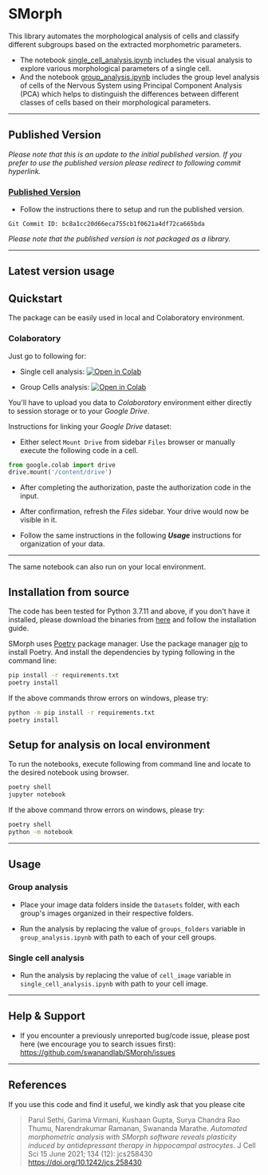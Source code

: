 # SMorph

This library automates the morphological analysis of cells and classify
different subgroups based on the extracted morphometric parameters.

- The notebook [single_cell_analysis.ipynb](./single_cell_analysis.ipynb)
includes the visual analysis to explore various morphological parameters of a
single cell.
- And the notebook [group_analysis.ipynb](./group_analysis.ipynb)
includes the group level analysis of cells of the Nervous System using
Principal Component Analysis (PCA) which helps to distinguish the differences
between different classes of cells based on their morphological parameters.

---

## Published Version

*Please note that this is an update to the initial published version. If you*
*prefer to use the published version please redirect to following commit*
*hyperlink.*

### [Published Version](https://github.com/swanandlab/SMorph/tree/bc8a1cc20d66eca755cb1f0621a4df72ca665bda)

- Follow the instructions there to setup and run the published version.

`Git Commit ID: bc8a1cc20d66eca755cb1f0621a4df72ca665bda`

*Please note that the published version is not packaged as a library.*

---

## Latest version usage

## Quickstart

The package can be easily used in local and Colaboratory environment.

### Colaboratory

Just go to following for:

- Single cell analysis: [![Open in Colab](https://colab.research.google.com/assets/colab-badge.svg)](https://colab.research.google.com/github/swanandlab/SMorph/blob/main/single_cell_analysis.ipynb)

- Group Cells analysis: [![Open in Colab](https://colab.research.google.com/assets/colab-badge.svg)](https://colab.research.google.com/github/swanandlab/SMorph/blob/main/group_analysis.ipynb)

You'll have to upload you data to *Colaboratory* environment either directly to
session storage or to your *Google Drive*.

Instructions for linking your *Google Drive* dataset:

- Either select `Mount Drive` from sidebar `Files` browser or manually execute
the following code in a cell.

```python
from google.colab import drive
drive.mount('/content/drive')
```

- After completing the authorization, paste the authorization code in the input.

- After confirmation, refresh the *Files* sidebar. Your drive would now be
visible in it.

- Follow the same instructions in the following ***Usage*** instructions for
organization of your data.

---

The same notebook can also run on your local environment.

## Installation from source

The code has been tested for Python 3.7.11 and above, if you don't have it
installed, please download the binaries from
[here](https://www.python.org/downloads/) and
follow the installation guide.

SMorph uses [Poetry](https://python-poetry.org) package manager.
Use the package manager [pip](https://pip.pypa.io/en/stable/) to install Poetry.
And install the dependencies by typing following in the command line:

```sh
pip install -r requirements.txt
poetry install
```

If the above commands throw errors on windows, please try:

```sh
python -m pip install -r requirements.txt
poetry install
```

## Setup for analysis on local environment

To run the notebooks, execute following from command line and locate to the
desired notebook using browser.

```sh
poetry shell
jupyter notebook
```

If the above command throw errors on windows, please try:

```sh
poetry shell
python -m notebook
```

---

## Usage

### Group analysis

- Place your image data folders inside the `Datasets` folder, with each group's
images organized in their respective folders.

- Run the analysis by replacing the value of `groups_folders` variable in
`group_analysis.ipynb` with path to each of your cell groups.

### Single cell analysis

- Run the analysis by replacing the value of `cell_image` variable in
`single_cell_analysis.ipynb` with path to your cell image.

---

## Help & Support

- If you encounter a previously unreported bug/code issue, please post here
(we encourage you to search issues first):
https://github.com/swanandlab/SMorph/issues

---

## References

If you use this code and find it useful, we kindly ask that you please cite
> Parul Sethi, Garima Virmani, Kushaan Gupta, Surya Chandra Rao
> Thumu, Narendrakumar Ramanan, Swananda Marathe.
> *Automated morphometric analysis with SMorph software reveals plasticity*
> *induced by antidepressant therapy in hippocampal astrocytes*. J Cell Sci 15 June 2021; 134 (12): jcs258430
> https://doi.org/10.1242/jcs.258430
